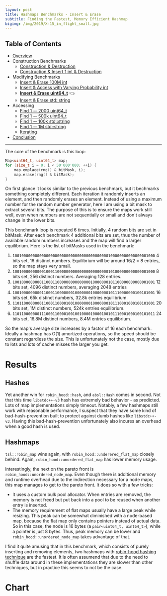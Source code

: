 ```yaml
---
layout: post
title: Hashmaps Benchmarks - Insert & Erase
subtitle: Finding the Fastest, Memory Efficient Hashmap
bigimg: /img/2019/X-15_in_flight_small.jpg
---
```


## Table of Contents

* [Overview](/2019/04/01/hashmap-benchmarks-01-overview/)
* Construction Benchmarks
   * [Construction & Destruction](/2019/04/01/hashmap-benchmarks-02-01-result-CtorDtorEmptyMap/)
   * [Construction & Insert 1 int & Destruction](/2019/04/01/hashmap-benchmarks-02-02-result-CtorDtorSingleEntryMap/)
* Modifying Benchmarks
   * [Insert & Erase 100M int](/2019/04/01/hashmap-benchmarks-03-01-result-InsertHugeInt/)
   * [Insert & Access with Varying Probability int](/2019/04/01/hashmap-benchmarks-03-02-result-RandomDistinct2/)
   * **[Insert & Erase uint64_t](/2019/04/01/hashmap-benchmarks-03-03-result-RandomInsertErase/)** 👈
   * [Insert & Erase std::string](/2019/04/01/hashmap-benchmarks-03-04-result-RandomInsertEraseStrings/)
* Accessing
   * [Find 1 -- 2000 uint64_t](/2019/04/01/hashmap-benchmarks-04-02-result-RandomFind_2000/)
   * [Find 1 -- 500k uint64_t](/2019/04/01/hashmap-benchmarks-04-03-result-RandomFind_500000/)
   * [Find 1 -- 100k std::string](/2019/04/01/hashmap-benchmarks-04-04-result-RandomFindString/)
   * [Find 1 -- 1M std::string](/2019/04/01/hashmap-benchmarks-04-05-result-RandomFindString_1000000/)
   * [Iterating](/2019/04/01/hashmap-benchmarks-04-06-result-IterateIntegers/)
* [Conclusion](/2019/04/01/hashmap-benchmarks-05-conclusion/)

----

The core of the benchmark is this loop:

```cpp
Map<uint64_t, uint64_t> map;
for (size_t i = 0; i < 50'000'000; ++i) {
    map.emplace(rng() & bitMask, i);
    map.erase(rng() & bitMask);
}
```

On first glance it looks similar to the previous benchmark, but it bechmarks something completely different. Each iteration it randomly inserts an element, and then randomly erases an element. Instead of using a maximum number for the random number generator, here I am using a bit mask to extract several bits. The purpose of this is to ensure the maps work still well, even when numbers are not sequentially or small and don't always change in the lower bits.

This benchmark loop is repeated 6 times. Initially, 4 random bits are set in bitMask. After each benchmark 4 additional bits are set, thus the number of available random numbers increases and the map will find a larger equilibrium. Here is the list of bitMasks used in the benchmark:

1. `1001000000000000000000000000000000000000000100000000000000001000` 4 bits set, 16 distinct numbers. Equilibrium will be around 16/2 = 8 entries, so the map stays very small.
2. `1001000000000010001100000000000000000000000101000000000000001000` 8 bits set, 256 distinct numbers. Averaging 128 entries.
3. `1001000000000110001100000000000000010000000101100000000000001001` 12 bits set, 4096 distinct numbers, averaging 2048 entries
4. `1001000000000110001100000001000000010000000101110000000100101001` 16 bits set, 65k distinct numbers, 32.8k entries equilibrium.
5. `1101100000000110001100001001000000010000000101110001000100101001` 20 bits set, 1M distinct numbers, 524k entries equilibrium.
6. `1101100000001110001100001001001000010000100101110001000100101011` 24 bits set, 16.8M distinct numbers, 8.4M entries equilibrium.

So the map's average size increases by a factor of 16 each benchmark. Ideally a hashmap has O(1) amortized operations, so the speed should be constant regardless the size. This is unfortunately not the case, mostly due to lots and lots of cache misses the larger you get.

# Results

## Hashes

Yet another win for `robin_hood::hash`, and `absl::Hash` comes in second. Not that this time `libstdc++-v3` hash has extremely bad behavior - as predicted. Lots of map implementations simply timeout. Notably, a few hashmaps still work with reasonable performance, I suspect that they have some kind of bad-hash-prevention built to protect against dumb hashes like `libstdc++-v3`. Having this bad-hash-prevention unfortunately also incures an overhead when a good hash is used.

## Hashmaps

`tsl::robin_map` wins again, with `robin_hood::underered_flat_map` closely behind. Again, `robin_hood::unordered_flat_map` has lower memory usage.

Interestingly, the next on the pareto front is `robin_hood::unordered_node_map`. Even though there is additional memory and runtime overhead due to the indirection necessary for a node maps, this map manages to get to the pareto front. It does so with a few tricks:

* It uses a custom bulk pool allocator. When entries are removed, the memory is not freed but put back into a pool to be reused when another entry is inserted.
* The memory requirement of flat maps usually have a large peak while resizing. This peak can be somewhat diminished with a node-based map, because the flat map only contains pointers instead of actual data. So in this case, the node is 16 bytes (a `pair<uint64_t, uint64_t>`), while a pointer is just 8 bytes. Thus, peak memory can be lower and `robin_hood::unordered_node_map` takes advantage of that.

I find it quite amusing that in this benchmark, which consists of purely inserting and removing elements, two hashmaps with [robin-hood hashing technique](https://andre.arko.net/2017/08/24/robin-hood-hashing/) are the fastest. It is often assumend that due to the need to shuffle data around in these implementations they are slower than other techniques, but in practice this seems to not be the case.

# Chart

<script src="https://cdn.plot.ly/plotly-latest.min.js"></script>
<div id="id_4234b3be" style="height:250em"></div>
<script>
    var colors = Plotly.d3.scale.category10().range();
    var m0y = [ "std::unordered_map", "boost::unordered_map", "spp::sparse_hash_map", "boost::multi_index::<br>hashed_unique", "eastl::hash_map", "phmap::<br>parallel_node_hash_map", "folly::F14NodeMap", "<b>tsl::sparse_map</b>", "phmap::node_hash_map", "absl::node_hash_map", "folly::F14ValueMap", "<b>phmap::<br>parallel_flat_hash_map</b>", "phmap::flat_hash_map", "ska::bytell_hash_map", "<b>robin_hood::<br>unordered_node_map</b>", "absl::flat_hash_map", "tsl::hopscotch_map", "emilib1::HashMap", "<b>robin_hood::<br>unordered_flat_map</b>", "<b>tsl::robin_map</b>"];
    var m1y = [ "std::unordered_map", "boost::unordered_map", "spp::sparse_hash_map", "boost::multi_index::<br>hashed_unique", "eastl::hash_map", "phmap::<br>parallel_node_hash_map", "<b>tsl::sparse_map</b>", "folly::F14NodeMap", "phmap::node_hash_map", "absl::node_hash_map", "folly::F14ValueMap", "<b>phmap::<br>parallel_flat_hash_map</b>", "phmap::flat_hash_map", "<b>robin_hood::<br>unordered_node_map</b>", "tsl::hopscotch_map", "ska::bytell_hash_map", "absl::flat_hash_map", "emilib1::HashMap", "<b>robin_hood::<br>unordered_flat_map</b>", "<b>tsl::robin_map</b>"];
    var m2y = [ "std::unordered_map", "boost::unordered_map", "spp::sparse_hash_map", "boost::multi_index::<br>hashed_unique", "eastl::hash_map", "phmap::<br>parallel_node_hash_map", "<b>tsl::sparse_map</b>", "folly::F14NodeMap", "phmap::node_hash_map", "absl::node_hash_map", "<b>phmap::<br>parallel_flat_hash_map</b>", "folly::F14ValueMap", "<b>robin_hood::<br>unordered_node_map</b>", "ska::bytell_hash_map", "tsl::hopscotch_map", "phmap::flat_hash_map", "absl::flat_hash_map", "emilib1::HashMap", "<b>robin_hood::<br>unordered_flat_map</b>", "<b>tsl::robin_map</b>"];
    var m3y = [ "std::unordered_map", "boost::unordered_map", "spp::sparse_hash_map", "boost::multi_index::<br>hashed_unique", "eastl::hash_map", "<b>tsl::sparse_map</b>", "phmap::<br>parallel_node_hash_map", "folly::F14NodeMap", "phmap::node_hash_map", "absl::node_hash_map", "folly::F14ValueMap", "<b>phmap::<br>parallel_flat_hash_map</b>", "robin_hood::<br>unordered_flat_map", "<b>robin_hood::<br>unordered_node_map</b>", "tsl::hopscotch_map", "phmap::flat_hash_map", "absl::flat_hash_map", "<b>ska::bytell_hash_map</b>", "emilib1::HashMap", "<b>tsl::robin_map</b>"];
    var m4y = [ "tsl::sparse_map", "tsl::robin_map", "tsl::hopscotch_map", "spp::sparse_hash_map", "robin_hood::<br>unordered_node_map", "robin_hood::<br>unordered_flat_map", "phmap::<br>parallel_node_hash_map", "phmap::<br>parallel_flat_hash_map", "phmap::node_hash_map", "phmap::flat_hash_map", "emilib1::HashMap", "absl::node_hash_map", "absl::flat_hash_map", "std::unordered_map", "boost::unordered_map", "boost::multi_index::<br>hashed_unique", "<b>eastl::hash_map</b>", "folly::F14NodeMap", "<b>folly::F14ValueMap</b>", "<b>ska::bytell_hash_map</b>"];
    var measurement_names = [ "12 bits, 50M cycles", "16 bits, 50M cycles", "20 bits, 50M cycles", "24 bits, 50M cycles", "4 bits, 50M cycles", "8 bits, 50M cycles" ];

    var data = [
        { x: [ 4.402794999999999, 3.2571950000000003, 4.401915000000001, 2.5417699999999996, 3.212015, 3.1402900000000002, 3.137405, 3.3273099999999998, 2.507425, 2.26613, 2.74787, 2.61755, 2.0814000000000004, 1.9567350000000001, 1.592565, 1.803775, 1.99023, 1.52431, 1.5581450000000001, 1.270965 ],
          y: m0y, name: measurement_names[0] + ' (robin_hood::hash)', type: 'bar', orientation: 'h', yaxis: 'y', marker: { color: colors[0], },
        },
        { x: [ 6.669045, 5.143025, 5.111135, 4.140525, 4.27915, 4.017614999999999, 3.925415, 3.8623399999999997, 3.0727349999999998, 2.9794349999999996, 3.305535, 2.970465, 2.23687, 2.246055, 1.748015, 1.969625, 2.300135, 1.7396449999999999, 1.639845, 1.41218 ],
          y: m0y, name: measurement_names[1] + ' (robin_hood::hash)', type: 'bar', orientation: 'h', yaxis: 'y', marker: { color: colors[1], },
        },
        { x: [ 14.4041, 11.963750000000001, 7.81282, 9.24701, 8.13203, 8.704654999999999, 6.833335, 5.043055, 6.353529999999999, 6.325395, 5.000745, 5.05103, 3.5498450000000004, 3.30878, 3.25023, 3.1724699999999997, 3.617305, 3.0101050000000003, 2.3059000000000003, 2.64465 ],
          y: m0y, name: measurement_names[2] + ' (robin_hood::hash)', type: 'bar', orientation: 'h', yaxis: 'y', marker: { color: colors[2], },
        },
        { x: [ 21.8159, 18.33755, 13.4892, 15.997, 13.39825, 13.6839, 10.20645, 9.79648, 10.543949999999999, 10.2346, 7.60447, 7.7004850000000005, 5.879265, 5.529925, 7.52579, 5.5680250000000004, 4.988735, 4.916905, 3.9807550000000003, 4.025684999999999 ],
          y: m0y, name: measurement_names[3] + ' (robin_hood::hash)', type: 'bar', orientation: 'h', yaxis: 'y', marker: { color: colors[3], },
        },
        { x: [ 3.982195, 2.97911, 4.0314499999999995, 1.9062549999999998, 2.66929, 1.95743, 2.82944, 2.827625, 2.1439, 1.88701, 2.496945, 1.6485400000000001, 1.80817, 1.749195, 0.96661, 1.56816, 1.20834, 1.01449, 0.98049, 1.01279 ],
          y: m0y, name: measurement_names[4] + ' (robin_hood::hash)', type: 'bar', orientation: 'h', yaxis: 'y', marker: { color: colors[4], },
        },
        { x: [ 3.8805300000000003, 2.778705, 4.49204, 2.1979699999999998, 3.07029, 2.546185, 3.0872200000000003, 3.7367, 2.68608, 2.196545, 2.701225, 2.1724699999999997, 2.3308999999999997, 1.659095, 1.3434599999999999, 2.073245, 1.7546249999999999, 1.35016, 1.33594, 1.256175 ],
          y: m0y, name: measurement_names[5] + ' (robin_hood::hash)', type: 'bar', orientation: 'h', yaxis: 'y', marker: { color: colors[5], },
            textposition: 'outside',
            text: [ "55.2s<br>510MB", "44.5s<br>468MB", "39.3s<br>213MB", "36.0s<br>517MB", "34.8s<br>312MB", "34.1s<br>390MB", "30.0s<br>375MB", "<b>28.6s<br>180MB</b>", "27.3s<br>419MB", "25.9s<br>418MB", "23.9s<br>375MB", "<b>22.2s<br>272MB</b>", "17.9s<br>399MB", "16.4s<br>398MB", "<b>16.4s<br>308MB</b>", "16.2s<br>398MB", "15.9s<br>565MB", "13.6s<br>565MB", "<b>11.8s<br>397MB</b>", "<b>11.6s<br>565MB</b>" ],
        },
        { x: [ 4.48281, 3.385885, 4.37866, 2.703545, 3.324605, 3.03447, 3.325235, 3.215325, 2.465325, 2.2449950000000003, 2.81425, 2.589765, 2.0937349999999997, 1.71774, 1.9698, 1.9655749999999999, 1.84775, 1.53754, 1.6546949999999998, 1.3161450000000001 ],
          y: m1y, name: measurement_names[0] + ' (absl::Hash)', type: 'bar', orientation: 'h', yaxis: 'y2', marker: { color: colors[0], },
        },
        { x: [ 6.68063, 5.133435, 5.36875, 4.25877, 4.541985, 3.787315, 4.111605, 4.00252, 3.010595, 2.7075, 3.3842800000000004, 2.8147849999999996, 2.263075, 2.027725, 2.47448, 2.362435, 1.948505, 1.90951, 1.9255499999999999, 1.642555 ],
          y: m1y, name: measurement_names[1] + ' (absl::Hash)', type: 'bar', orientation: 'h', yaxis: 'y2', marker: { color: colors[1], },
        },
        { x: [ 14.75415, 12.1735, 8.177715, 9.36989, 8.414785, 8.4332, 5.449655, 6.8696, 6.477495, 6.382335, 5.080665, 4.901425, 3.7128300000000003, 3.53636, 3.830125, 3.42883, 3.33607, 3.21229, 2.61621, 2.91564 ],
          y: m1y, name: measurement_names[2] + ' (absl::Hash)', type: 'bar', orientation: 'h', yaxis: 'y2', marker: { color: colors[2], },
        },
        { x: [ 22.5749, 18.2757, 13.74635, 15.53515, 13.85465, 13.7251, 10.0475, 10.309249999999999, 10.50405, 10.6297, 7.47842, 7.801665, 5.957435, 7.815545, 5.2382349999999995, 5.536745, 5.599475, 5.23651, 4.41671, 4.29061 ],
          y: m1y, name: measurement_names[3] + ' (absl::Hash)', type: 'bar', orientation: 'h', yaxis: 'y2', marker: { color: colors[3], },
        },
        { x: [ 3.59788, 2.838175, 4.012415, 1.92337, 2.7833550000000002, 2.079535, 3.14398, 2.94, 2.179105, 1.9741499999999998, 2.62462, 1.71266, 1.869645, 1.1185049999999999, 1.262355, 1.78739, 1.665155, 0.9940424999999999, 1.0726, 1.1251 ],
          y: m1y, name: measurement_names[4] + ' (absl::Hash)', type: 'bar', orientation: 'h', yaxis: 'y2', marker: { color: colors[4], },
        },
        { x: [ 4.115155, 2.92345, 4.90569, 2.359995, 3.2044949999999996, 2.61548, 4.4474599999999995, 3.11531, 2.90782, 2.63794, 2.718695, 2.30377, 2.5564400000000003, 2.11451, 2.47623, 1.83581, 2.35802, 1.7099600000000001, 2.0839100000000004, 1.750705 ],
          y: m1y, name: measurement_names[5] + ' (absl::Hash)', type: 'bar', orientation: 'h', yaxis: 'y2', marker: { color: colors[5], },
            textposition: 'outside',
            text: [ "56.2s<br>510MB", "44.7s<br>468MB", "40.6s<br>212MB", "36.2s<br>517MB", "36.1s<br>312MB", "33.7s<br>390MB", "<b>30.5s<br>181MB</b>", "30.5s<br>375MB", "27.5s<br>419MB", "26.6s<br>418MB", "24.1s<br>375MB", "<b>22.1s<br>271MB</b>", "18.5s<br>399MB", "<b>18.3s<br>308MB</b>", "17.3s<br>565MB", "16.9s<br>398MB", "16.8s<br>398MB", "14.6s<br>565MB", "<b>13.8s<br>397MB</b>", "<b>13.0s<br>565MB</b>" ],
        },
        { x: [ 4.72636, 3.624425, 5.005615, 2.98826, 3.5415099999999997, 3.533145, 3.992175, 3.282345, 2.6649450000000003, 2.65688, 3.048015, 2.86343, 2.04537, 2.262695, 2.45101, 2.269425, 2.2164599999999997, 1.9087049999999999, 1.99981, 1.629245 ],
          y: m2y, name: measurement_names[0] + ' (folly::hasher)', type: 'bar', orientation: 'h', yaxis: 'y3', marker: { color: colors[0], },
        },
        { x: [ 7.05255, 5.473045, 5.8461549999999995, 4.56623, 4.8317499999999995, 4.253575, 4.4563, 4.07493, 3.0827, 3.0818, 3.24755, 3.4242850000000002, 2.39644, 2.731935, 2.921435, 2.3445, 2.26982, 2.316525, 2.2413600000000002, 1.940725 ],
          y: m2y, name: measurement_names[1] + ' (folly::hasher)', type: 'bar', orientation: 'h', yaxis: 'y3', marker: { color: colors[1], },
        },
        { x: [ 14.20795, 12.5199, 8.652875, 9.877055, 8.69997, 9.033660000000001, 5.68969, 6.8699449999999995, 6.4092649999999995, 6.509045, 5.39967, 5.1064050000000005, 3.93512, 3.89039, 4.271715, 3.7065650000000003, 3.67612, 3.647645, 2.957135, 3.3167 ],
          y: m2y, name: measurement_names[2] + ' (folly::hasher)', type: 'bar', orientation: 'h', yaxis: 'y3', marker: { color: colors[2], },
        },
        { x: [ 23.16085, 18.4277, 14.35265, 16.329, 14.150749999999999, 14.48035, 10.4971, 10.25585, 10.450700000000001, 10.53435, 8.35856, 7.75553, 8.146094999999999, 6.099825, 5.826505, 5.69056, 5.88307, 5.655725, 4.79455, 4.72592 ],
          y: m2y, name: measurement_names[3] + ' (folly::hasher)', type: 'bar', orientation: 'h', yaxis: 'y3', marker: { color: colors[3], },
        },
        { x: [ 4.03276, 3.09187, 4.13341, 2.17812, 2.80372, 2.4109100000000003, 2.6258999999999997, 2.968045, 2.279775, 2.2139800000000003, 2.039695, 2.5947649999999998, 1.219015, 2.25045, 1.34848, 1.930465, 1.856765, 1.1481249999999998, 1.225825, 1.162725 ],
          y: m2y, name: measurement_names[4] + ' (folly::hasher)', type: 'bar', orientation: 'h', yaxis: 'y3', marker: { color: colors[4], },
        },
        { x: [ 4.578015, 3.2586950000000003, 4.641755, 2.732685, 3.309285, 2.8950199999999997, 3.717035, 3.20249, 2.8953300000000004, 2.78335, 2.47507, 2.7825699999999998, 1.959825, 2.191955, 2.13837, 2.479865, 2.482935, 1.68433, 1.92238, 1.38151 ],
          y: m2y, name: measurement_names[5] + ' (folly::hasher)', type: 'bar', orientation: 'h', yaxis: 'y3', marker: { color: colors[5], },
            textposition: 'outside',
            text: [ "57.8s<br>395MB", "46.4s<br>468MB", "42.6s<br>211MB", "38.7s<br>517MB", "37.3s<br>312MB", "36.6s<br>390MB", "<b>31.0s<br>181MB</b>", "30.7s<br>375MB", "27.8s<br>419MB", "27.8s<br>418MB", "<b>24.6s<br>272MB</b>", "24.5s<br>375MB", "<b>19.7s<br>308MB</b>", "19.4s<br>398MB", "19.0s<br>565MB", "18.4s<br>399MB", "18.4s<br>398MB", "16.4s<br>565MB", "<b>15.1s<br>397MB</b>", "<b>14.2s<br>565MB</b>" ],
        },
        { x: [ 5.278404999999999, 4.078355, 5.462535, 3.41206, 3.910705, 4.68858, 3.6473050000000002, 3.8164949999999997, 2.9706200000000003, 2.95583, 3.4037, 3.2484, 2.482715, 2.132225, 2.540515, 2.59252, 2.53888, 2.50397, 2.0820350000000003, 1.964405 ],
          y: m3y, name: measurement_names[0] + ' (FNV1a)', type: 'bar', orientation: 'h', yaxis: 'y4', marker: { color: colors[0], },
        },
        { x: [ 7.36004, 6.015985, 6.16441, 5.10197, 5.21415, 5.07032, 4.55503, 4.74528, 3.5138249999999998, 3.49191, 4.039315, 3.6406549999999998, 3.0684250000000004, 2.72701, 3.22166, 2.7734199999999998, 2.701225, 3.08509, 2.6721500000000002, 2.31471 ],
          y: m3y, name: measurement_names[1] + ' (FNV1a)', type: 'bar', orientation: 'h', yaxis: 'y4', marker: { color: colors[1], },
        },
        { x: [ 16.45115, 13.293849999999999, 9.37511, 10.616399999999999, 9.535074999999999, 7.35219, 9.40813, 7.9249600000000004, 7.32654, 7.4897, 5.893585, 6.0139, 4.8916249999999994, 4.737825, 5.183615, 4.551405, 4.583455, 4.419845, 4.6105599999999995, 4.264935 ],
          y: m3y, name: measurement_names[2] + ' (FNV1a)', type: 'bar', orientation: 'h', yaxis: 'y4', marker: { color: colors[2], },
        },
        { x: [ 23.5915, 19.2189, 15.18795, 17.008850000000002, 14.7333, 13.76265, 15.149899999999999, 11.6569, 11.132249999999999, 11.21205, 8.67895, 9.505445, 7.916435, 8.88907, 6.8187549999999995, 6.52549, 6.62665, 6.8512, 6.66675, 5.797175 ],
          y: m3y, name: measurement_names[3] + ' (FNV1a)', type: 'bar', orientation: 'h', yaxis: 'y4', marker: { color: colors[3], },
        },
        { x: [ 4.454465, 3.4894600000000002, 5.57058, 2.613695, 3.362745, 4.26948, 2.6778000000000004, 3.47652, 3.029505, 2.933275, 3.134535, 2.3865350000000003, 2.8077, 2.5361599999999997, 2.71514, 2.6702399999999997, 2.519405, 1.96923, 2.3329250000000004, 2.33964 ],
          y: m3y, name: measurement_names[4] + ' (FNV1a)', type: 'bar', orientation: 'h', yaxis: 'y4', marker: { color: colors[4], },
        },
        { x: [ 4.816935000000001, 3.9252700000000003, 5.510870000000001, 3.3550500000000003, 3.74186, 4.699655, 3.561235, 3.7162800000000002, 3.40718, 3.219225, 3.320735, 3.192565, 2.9459999999999997, 2.6573849999999997, 2.944845, 3.07842, 2.9645099999999998, 2.61953, 2.4466900000000003, 2.146 ],
          y: m3y, name: measurement_names[5] + ' (FNV1a)', type: 'bar', orientation: 'h', yaxis: 'y4', marker: { color: colors[5], },
            textposition: 'outside',
            text: [ "62.0s<br>510MB", "50.0s<br>468MB", "47.3s<br>212MB", "42.1s<br>517MB", "40.5s<br>312MB", "<b>39.8s<br>181MB</b>", "39.0s<br>390MB", "35.3s<br>375MB", "31.4s<br>419MB", "31.3s<br>418MB", "28.5s<br>375MB", "<b>28.0s<br>271MB</b>", "24.1s<br>397MB", "<b>23.7s<br>308MB</b>", "23.4s<br>565MB", "22.2s<br>399MB", "21.9s<br>398MB", "<b>21.4s<br>398MB</b>", "20.8s<br>565MB", "<b>18.8s<br>565MB</b>" ],
        },
        { x: [ 0, 0, 0, 0, 0, 0, 0, 0, 0, 0, 0, 0, 0, 4.54997, 3.77959, 2.860785, 3.207435, 3.04422, 2.61423, 1.7491400000000001 ],
          y: m4y, name: measurement_names[0] + ' (libstdc++-v3)', type: 'bar', orientation: 'h', yaxis: 'y5', marker: { color: colors[0], },
        },
        { x: [ 0, 0, 0, 0, 0, 0, 0, 0, 0, 0, 0, 0, 0, 6.56328, 5.155965, 4.0577950000000005, 4.27468, 3.6417200000000003, 2.9993600000000002, 2.070005 ],
          y: m4y, name: measurement_names[1] + ' (libstdc++-v3)', type: 'bar', orientation: 'h', yaxis: 'y5', marker: { color: colors[1], },
        },
        { x: [ 0, 0, 0, 0, 0, 0, 0, 0, 0, 0, 0, 0, 0, 14.85065, 16.0306, 11.4648, 7.74329, 6.371555, 4.62676, 3.1353549999999997 ],
          y: m4y, name: measurement_names[2] + ' (libstdc++-v3)', type: 'bar', orientation: 'h', yaxis: 'y5', marker: { color: colors[2], },
        },
        { x: [ 0, 0, 0, 0, 0, 0, 0, 0, 0, 0, 0, 0, 0, 21.747799999999998, 19.83785, 16.91735, 12.9372, 9.971319999999999, 7.26949, 5.204219999999999 ],
          y: m4y, name: measurement_names[3] + ' (libstdc++-v3)', type: 'bar', orientation: 'h', yaxis: 'y5', marker: { color: colors[3], },
        },
        { x: [ 0, 0, 0, 0, 0, 0, 0, 0, 0, 0, 0, 0, 0, 3.9876300000000002, 3.0170500000000002, 1.627305, 2.61124, 3.3476299999999997, 2.88, 1.322305 ],
          y: m4y, name: measurement_names[4] + ' (libstdc++-v3)', type: 'bar', orientation: 'h', yaxis: 'y5', marker: { color: colors[4], },
        },
        { x: [ 0, 0, 0, 0, 0, 0, 0, 0, 0, 0, 0, 0, 0, 3.95988, 2.7770200000000003, 2.141985, 3.04899, 2.797115, 2.37681, 1.63263 ],
          y: m4y, name: measurement_names[5] + ' (libstdc++-v3)', type: 'bar', orientation: 'h', yaxis: 'y5', marker: { color: colors[5], },
            textposition: 'outside',
            text: [ "timeout", "timeout", "timeout", "timeout", "timeout", "timeout", "timeout", "timeout", "timeout", "timeout", "timeout", "timeout", "timeout", "55.7s<br>510MB", "50.6s<br>468MB", "39.1s<br>517MB", "<b>33.8s<br>312MB</b>", "29.2s<br>375MB", "<b>22.8s<br>375MB</b>", "<b>15.1s<br>398MB</b>" ],
        },
    ];

    var layout = {
        // title: { text: 'RandomInsertErase'},
        grid: {
            ygap: 0.1,
            subplots: [
            ['xy'],
            ['xy2'],
            ['xy3'],
            ['xy4'],
            ['xy5'],
        ] },

        barmode: 'stack',
        yaxis: { title: 'robin_hood::hash', automargin: true, },
        yaxis2: { title: 'absl::Hash', automargin: true, },
        yaxis3: { title: 'folly::hasher', automargin: true, },
        yaxis4: { title: 'FNV1a', automargin: true, },
        yaxis5: { title: 'libstdc++-v3', automargin: true, },
        xaxis: { automargin: true,  },
        legend: { traceorder: 'normal' },
        margin: { pad: 0, l:0, r:0, t:0, b:0, },
        showlegend:false,
    };

    Plotly.newPlot('id_4234b3be', data, layout);
</script>
